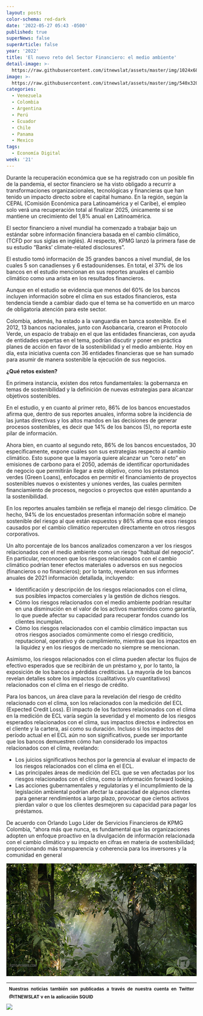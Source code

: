 ```yaml
---
layout: posts
color-schema: red-dark
date: '2022-05-27 05:43 -0500'
published: true
superNews: false
superArticle: false
year: '2022'
title: 'El nuevo reto del Sector Financiero: el medio ambiente'
detail-image: >-
  https://raw.githubusercontent.com/itnewslat/assets/master/img/1024x680/Medio-Ambiente-g.jpg
image: >-
  https://raw.githubusercontent.com/itnewslat/assets/master/img/540x320/Medio-Ambiente-p.jpg
categories:
  - Venezuela
  - Colombia
  - Argentina
  - Perú
  - Ecuador
  - Chile
  - Panama
  - Mexico
tags:
  - Economía Digital
week: '21'
---
```

Durante la recuperación económica que se ha registrado con un posible fin de la pandemia, el sector financiero se ha visto obligado a recurrir a transformaciones organizacionales, tecnológicas y financieras que han tenido un impacto directo sobre el capital humano. En la región, según la CEPAL (Comisión Económica para Latinoamérica y el Caribe), el empleo solo verá una recuperación total al finalizar 2025, únicamente si se mantiene un crecimiento del 1,8% anual en Latinoamérica. 

El sector financiero a nivel mundial ha comenzado a trabajar bajo un estándar sobre información financiera basada en el cambio climático, (TCFD por sus siglas en inglés). Al respecto, KPMG lanzó la primera fase de su estudio “Banks’ climate-related disclosures”.

El estudio tomó información de 35 grandes bancos a nivel mundial, de los cuales 5 son canadienses y 6 estadounidenses. En total, el 37% de los bancos en el estudio mencionan en sus reportes anuales el cambio climático como una arista en los resultados financieros. 

Aunque en el estudio se evidencia que menos del 60% de los bancos incluyen información sobre el clima en sus estados financieros, esta tendencia tiende a cambiar dado que el tema se ha convertido en un marco de obligatoria atención para este sector.

Colombia, además, ha estado a la vanguardia en banca sostenible. En el 2012, 13 bancos nacionales, junto con Asobancaria, crearon el Protocolo Verde, un espacio de trabajo en el que las entidades financieras, con ayuda de entidades expertas en el tema, podrían discutir y poner en práctica planes de acción en favor de la sostenibilidad y el medio ambiente. Hoy en día, esta iniciativa cuenta con 36 entidades financieras que se han sumado para asumir de manera sostenible la ejecución de sus negocios.

**¿Qué retos existen?**

En primera instancia, existen dos retos fundamentales: la gobernanza en temas de sostenibilidad y la definición de nuevas estrategias para alcanzar objetivos sostenibles. 

En el estudio, y en cuanto al primer reto, 86% de los bancos encuestados afirma que, dentro de sus reportes anuales, informa sobre la incidencia de las juntas directivas y los altos mandos en las decisiones de generar procesos sostenibles, es decir que 14% de los bancos (5), no reporta este pilar de información.

Ahora bien, en cuanto al segundo reto, 86% de los bancos encuestados, 30 específicamente, expone cuáles son sus estrategias respecto al cambio climático. Esto supone que la mayoría quiere alcanzar un “cero neto” en emisiones de carbono para el 2050, además de identificar oportunidades de negocio que permitirán llegar a este objetivo, como los préstamos verdes (Green Loans), enfocados en permitir el financiamiento de proyectos sostenibles nuevos o existentes y uniones verdes, las cuales permiten financiamiento de procesos, negocios o proyectos que estén apuntando a la sostenibilidad.

En los reportes anuales también se refleja el manejo del riesgo climático. De hecho, 94% de los encuestados presentan información sobre el manejo sostenible del riesgo al que están expuestos y 86% afirma que esos riesgos causados por el cambio climático repercuten directamente en otros riesgos corporativos.

Un alto porcentaje de los bancos analizados comenzaron a ver los riesgos relacionados con el medio ambiente como un riesgo “habitual del negocio”. En particular, reconocen que los riesgos relacionados con el cambio climático podrían tener efectos materiales o adversos en sus negocios (financieros o no financieros); por lo tanto, revelaron en sus informes anuales de 2021 información detallada, incluyendo:

- Identificación y descripción de los riesgos relacionados con el clima, sus posibles impactos comerciales y la gestión de dichos riesgos.
- Cómo los riesgos relacionados con el medio ambiente podrían resultar en una disminución en el valor de los activos mantenidos como garantía, lo que puede afectar su capacidad para recuperar fondos cuando los clientes incumplan.
- Cómo los riesgos relacionados con el cambio climático impactan sus otros riesgos asociados comúnmente como el riesgo crediticio, reputacional, operativo y de cumplimiento, mientras que los impactos en la liquidez y en los riesgos de mercado no siempre se mencionan.


Asimismo, los riesgos relacionados con el clima pueden afectar los flujos de efectivo esperados que se recibirán de un préstamo y, por lo tanto, la exposición de los bancos a pérdidas crediticias. La mayoría de los bancos revelan detalles sobre los impactos (cualitativos y/o cuantitativos) relacionados con el clima en el riesgo de crédito. 

Para los bancos, un área clave para la revelación del riesgo de crédito relacionado con el clima, son los relacionados con la medición del ECL (Expected Credit Loss). El impacto de los factores relacionados con el clima en la medición de ECL varía según la severidad y el momento de los riesgos esperados relacionados con el clima, sus impactos directos e indirectos en el cliente y la cartera, así como su duración. Incluso si los impactos del período actual en el ECL aún no son significativos, puede ser importante que los bancos demuestren cómo han considerado los impactos relacionados con el clima, revelando:

- Los juicios significativos hechos por la gerencia al evaluar el impacto de los riesgos relacionados con el clima en el ECL.
- Las principales áreas de medición del ECL que se ven afectadas por los riesgos relacionados con el clima, como la información forward looking.
- Las acciones gubernamentales y regulatorias y el incumplimiento de la legislación ambiental podrían afectar la capacidad de algunos clientes para generar rendimientos a largo plazo, provocar que ciertos activos pierdan valor o que los clientes desmejoren su capacidad para pagar los préstamos.

De acuerdo con Orlando Lugo Líder de Servicios Financieros de KPMG Colombia, “ahora más que nunca, es fundamental que las organizaciones adopten un enfoque proactivo en la divulgación de información relacionada con el cambio climático y su impacto en cifras en materia de sostenibilidad; proporcionando más transparencia y coherencia para los inversores y la comunidad en general

![](https://raw.githubusercontent.com/itnewslat/assets/master/img/540x320/Medio-Ambiente-p.jpg)

<table style="height: 42px;" width="569">
<tbody>
<tr>
<td style="text-align: justify;"><sub><strong>Nuestras noticias también son publicadas a través de nuestra cuenta en Twitter <a href="https://twitter.com/itnewslat?lang=es">@ITNEWSLAT</a> y en la aplicación <a href="https://squidapp.co/en/">SQUID</a></strong></sub></td>
</tr>
</tbody>
</table>

<img src="https://tracker.metricool.com/c3po.jpg?hash=56f88a41e39ab42c063cc51676587a04"/>